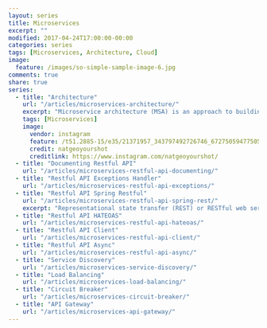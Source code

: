 ```yaml
---
layout: series
title: Microservices
excerpt: ""
modified: 2017-04-24T17:00:00-00:00
categories: series
tags: [Microservices, Architecture, Cloud]
image:
  feature: /images/so-simple-sample-image-6.jpg
comments: true
share: true
series:
  - title: "Architecture"
    url: "/articles/microservices-architecture/"
    excerpt: "Microservice architecture (MSA) is an approach to building software systems that decomposes business domain models into smaller, consistent, bounded-contexts implemented by services. These services are isolated and autonomous yet communicate to provide some piece of business functionality. Microservices are typically implemented and operated by small teams with enough autonomy that each team and service can change its internal implementation details (including replacing it outright!) with minimal impact across the rest of the system."
    tags: [Microservices]
    image:
      vendor: instagram
      feature: /t51.2885-15/e35/21371957_343797492726746_672750594775056384_n.jpg
      credit: natgeoyourshot
      creditlink: https://www.instagram.com/natgeoyourshot/
  - title: "Documenting Restful API"
    url: "/articles/microservices-restful-api-documenting/"
  - title: "Restful API Exceptions Handler"
    url: "/articles/microservices-restful-api-exceptions/"
  - title: "Restful API Spring Restful"
    url: "/articles/microservices-restful-api-spring-rest/"
    excerpt: "Representational state transfer (REST) or RESTful web services is a way of providing interoperability between computer systems on the Internet. REST-compliant Web services allow requesting systems to access and manipulate textual representations of Web resources using a uniform and predefined set of stateless operations. Other forms of Web service exist, which expose their own arbitrary sets of operations such as WSDL and SOAP."
  - title: "Restful API HATEOAS"
    url: "/articles/microservices-restful-api-hateoas/"
  - title: "Restful API Client"
    url: "/articles/microservices-restful-api-client/"
  - title: "Restful API Async"
    url: "/articles/microservices-restful-api-async/"
  - title: "Service Discovery"
    url: "/articles/microservices-service-discovery/"
  - title: "Load Balancing"
    url: "/articles/microservices-load-balancing/"
  - title: "Circuit Breaker"
    url: "/articles/microservices-circuit-breaker/"
  - title: "API Gateway"
    url: "/articles/microservices-api-gateway/"
---
```

